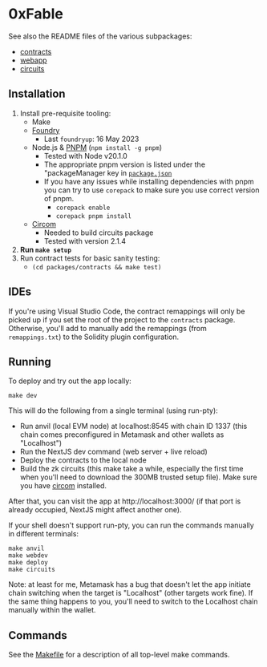 # 0xFable

See also the README files of the various subpackages:

- [contracts](packages/contracts/README.md)
- [webapp](packages/webapp/README.md)
- [circuits](packages/circuits/README.md)

## Installation

1. Install pre-requisite tooling:
   - Make
   - [Foundry](https://github.com/foundry-rs/foundry)
     - Last `foundryup`: 16 May 2023
   - Node.js & [PNPM](https://pnpm.io/) (`npm install -g pnpm`)
     - Tested with Node v20.1.0
     - The appropriate pnpm version is listed under the "packageManager key in [`package.json`](./package.json)
     - If you have any issues while installing dependencies with pnpm you can try to use `corepack` to make sure you use correct version of pnpm.
       - `corepack enable`
       - `corepack pnpm install`
   - [Circom](https://docs.circom.io/getting-started/installation/)
     - Needed to build circuits package
     - Tested with version 2.1.4
2. **Run `make setup`**
3. Run contract tests for basic sanity testing:
   - `(cd packages/contracts && make test)`

## IDEs

If you're using Visual Studio Code, the contract remappings will only be picked up if you set the
root of the project to the `contracts` package. Otherwise, you'll add to manually add the remappings
(from `remappings.txt`) to the Solidity plugin configuration.

## Running

To deploy and try out the app locally:

```shell
make dev
```

This will do the following from a single terminal (using run-pty):

- Run anvil (local EVM node) at localhost:8545 with chain ID 1337
  (this chain comes preconfigured in Metamask and other wallets as "Localhost")
- Run the NextJS dev command (web server + live reload)
- Deploy the contracts to the local node
- Build the zk circuits (this make take a while, especially the first time when you'll need to
  download the 300MB trusted setup file). Make sure you have
  [circom](https://docs.circom.io/getting-started/installation/) installed.

After that, you can visit the app at http://localhost:3000/ (if that port is already occupied,
NextJS might affect another one).

If your shell doesn't support run-pty, you can run the commands manually in different terminals:

```shell
make anvil
make webdev
make deploy
make circuits
```

Note: at least for me, Metamask has a bug that doesn't let the app initiate chain switching when
the target is "Localhost" (other targets work fine). If the same thing happens to you, you'll need
to switch to the Localhost chain manually within the wallet.

## Commands

See the [Makefile](/Makefile) for a description of all top-level make commands.
